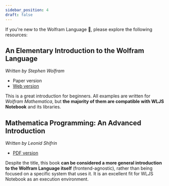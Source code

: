 ```yaml
---
sidebar_position: 4
draft: false
---
```


If you're new to the Wolfram Language 🐺, please explore the following resources:

## An Elementary Introduction to the Wolfram Language
*Written by Stephen Wolfram*

- Paper version
- [Web version](https://www.wolfram.com/language/elementary-introduction/3rd-ed/)

This is a great introduction for beginners. All examples are written for *Wolfram Mathematica*, but __the majority of them are compatible with WLJS Notebook__ and its libraries.

## Mathematica Programming: An Advanced Introduction
*Written by Leonid Shifrin*

- [PDF version](./../MathProgrammingIntro.pdf)

Despite the title, this book __can be considered a more general introduction to the Wolfram Language itself__ (frontend-agnostic), rather than being focused on a specific system that uses it. It is an excellent fit for WLJS Notebook as an execution environment. 
